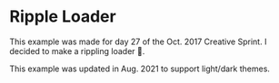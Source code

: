 # Ripple Loader

This example was made for day 27 of the Oct. 2017 Creative Sprint. I decided to make a rippling loader 🤔.

This example was updated in Aug. 2021 to support light/dark themes.